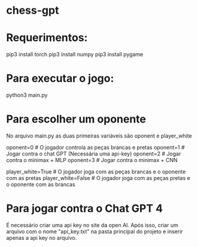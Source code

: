 # chess-gpt

# Requerimentos:
pip3 install torch
pip3 install numpy
pip3 install pygame

# Para executar o jogo:
python3 main.py

# Para escolher um oponente

No arquivo main.py as duas primeiras variáveis são oponent e player_white

oponent=0     # O jogador controla as peças brancas e pretas
oponent=1     # Jogar contra o chat GPT (Necessária uma api-key)
oponent=2     # Jogar contra o minimax + MLP
oponent=3     # Jogar contra o minimax + CNN

player_white=True     # O jogador joga com as peças brancas e o oponente com as pretas
player_white=False    # O jogador joga com as peças pretas e o oponente com as brancas

# Para jogar contra o Chat GPT 4
É necessário criar uma api key no site da open AI.
Após isso, criar um arquivo com o nome "api_key.txt" na pasta principal do projeto
e inserir apenas a api key no arquivo.
